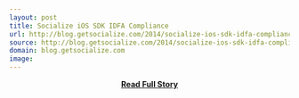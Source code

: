 ```yaml
---
layout: post
title: Socialize iOS SDK IDFA Compliance
url: http://blog.getsocialize.com/2014/socialize-ios-sdk-idfa-compliance
source: http://blog.getsocialize.com/2014/socialize-ios-sdk-idfa-compliance
domain: blog.getsocialize.com
image: 
---
```


<p></p>
<center><p><a href="http://blog.getsocialize.com/2014/socialize-ios-sdk-idfa-compliance" style='padding:25px; font-sze:18px; font-weight: bold;'>Read Full Story</a></p></center>
